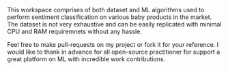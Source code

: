 This workspace comprises of both dataset and ML algorithms used to perform sentiment classification on various baby products in the market.
The dataset is not very exhaustive and can be easily replicated with minimal CPU and RAM requiremnets without any hassle.

Feel free to make pull-requests on my project or fork it for your reference.
I would like to thank in advance for all open-source practitioner for support a great platform on ML with incredible work contributions.
